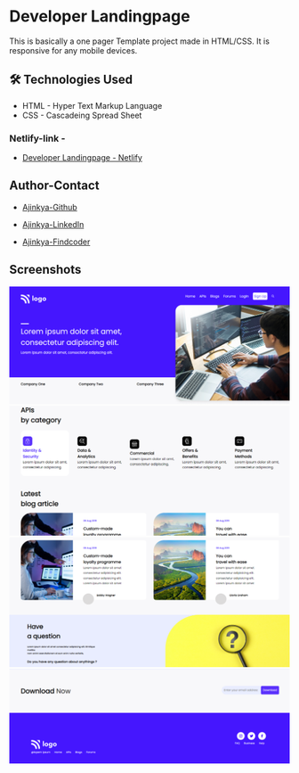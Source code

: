 # Developer Landingpage

This is basically a one pager Template project made in HTML/CSS.
It is responsive for any mobile devices.

## 🛠 Technologies Used

- HTML - Hyper Text Markup Language
- CSS - Cascadeing Spread Sheet

### Netlify-link -

- [Developer Landingpage - Netlify](https://html-css-project009.netlify.app/)

## Author-Contact

- [Ajinkya-Github](https://github.com/AjinkyaVeer007)

- [Ajinkya-LinkedIn](https://www.linkedin.com/in/ajinkya-veer-0ba100238/)

- [Ajinkya-Findcoder](https://www.findcoder.io/u/ajinkya_veer)

## Screenshots

![img!](screen-shots/01.png)
![img!](screen-shots/02.png)
![img!](screen-shots/03.png)
![img!](screen-shots/04.png)

